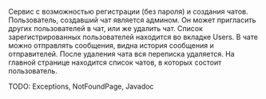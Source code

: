 Сервис с возможностью регистрации (без пароля) и создания чатов. Пользователь, создавший чат является админом.
Он может пригласить других пользователей в чат, или же удалить чат. Список зарегистрированных пользователей находится 
во вкладке Users. В чате можно отправлять сообщения, видна история сообщения и отправителей. После удаления чата вся переписка удаляется.
На главной странице находится список чатов, в которых состоит пользователь.

TODO: Exceptions, NotFoundPage, Javadoc

